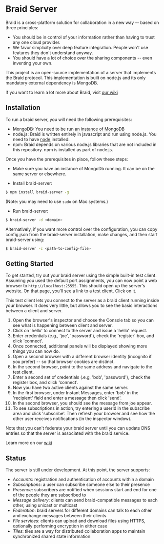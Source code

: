 # Braid Server

Braid is a cross-platform solution for collaboration in a new way -- based on three principles:

- You should be in control of your information rather than having to trust any one cloud provider.  
- We favor simplicity over deep feature integration.  People won't use features they don't understand anyway. 
- You should have a lot of choice over the sharing components -- even inventing your own.

This project is an open-source implementation of a server that implements the Braid protocol.  This
implementation is built on node.js and its only mandatory external dependency is MongoDB.

If you want to learn a lot more about Braid, visit [our wiki](https://github.com/kduffie/braid-server/wiki)

## Installation

To run a braid server, you will need the following prerequisites:

- MongoDB:  You need to be run [an instance of MongoDB](http://docs.mongodb.org/manual/installation)
- node.js:  Braid is written entirely in javascript and run using node.js.  You need to have [node](https://nodejs.org/download/) installed.
- npm:  Braid depends on various node.js libraries that are not included in this repository.  npm is installed as part of node.js.

Once you have the prerequisites in place, follow these steps:

- Make sure you have an instance of MongoDb running.  It can be on the same server or elsewhere.

- Install braid-server:  

```bash
$ npm install braid-server -g
```

(Note:  you may need to use `sudo` on Mac systems.)

- Run braid-server:  

```bash
$ braid-server -d <domain>
```

Alternatively, if you want more control over the configuration, you can copy config.json from the braid-server
installation, make changes, and then start braid-server using: 

```bash
$ braid-server -c <path-to-config-file>
```

## Getting Started

To get started, try out your braid server using the simple built-in test client.  Assuming you used the default port
assignments, you can now point a web browser to `http://localhost:25555`.  This should open up the server's website.
On that page, you'll see a link to a test client.  Click on it.

This test client lets you connect to the server as a braid client running inside your browser.  It does very little,
but allows you to see the basic interactions between a client and server.  

1. Open the browser's inspector and choose the Console tab so you can see what is happening between client and server.
2. Click on 'hello' to connect to the server and issue a 'hello' request.  
3. Enter credentials (e.g., 'joe', 'password'), check the 'register' box, and click 'connect'.
4. Once connected, additional panels will be displayed showing more things you can now do.
5. Open a second browser with a different browser identity (incognito if you prefer) -- so that browser cookies are distinct.
6. In the second browser, point to the same address and navigate to the test client.
7. Enter a second set of credentials (.e.g, 'bob', 'password'), check the register box, and click 'connect'.
8. Now you have two active clients against the same server.  
9. In the first browser, under Instant Messages, enter 'bob' in the 'recipient' field and enter a message then click 'send'.
10. In the second browser, you should see the message from joe appear.
11. To see subscriptions in action, try entering a userId in the subscribe area and click 'subscribe'.  Then refresh your browser and see how the other user receives notifications (in the inspector window).

Note that you can't federate your braid server until you can update DNS entries so that the server is associated with the braid service.

Learn more on our [wiki](https://github.com/kduffie/braid-server/wiki)

## Status

The server is still under development.  At this point, the server supports:

- *Accounts*:  registration and authentication of accounts within a domain
- *Subscriptions*:  a user can subscribe someone else to their presence
- *Presence*:  subscribers are notified when sessions start and end for one of the people they are subscribed to
- *Message delivery*:  clients can send braid-compatible messages to each other, using unicast or multicast
- *Federation*:  braid servers for different domains can talk to each other and exchange messages between their clients
- *File services*: clients can upload and download files using HTTPS, optionally performing encryption in either case
- *Tiles*:  tiles are a way for distributed collaboration apps to maintain synchronized shared state information